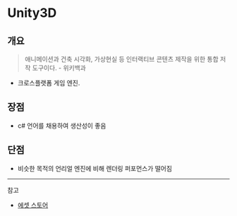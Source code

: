 # Unity3D

## 개요

> 애니메이션과 건축 시각화, 가상현실 등 인터랙티브 콘텐츠 제작을 위한 통합 저작 도구이다. - 위키백과

- 크로스플랫폼 게임 엔진.

## 장점

- c# 언어를 채용하여 생산성이 좋음

## 단점

- 비슷한 목적의 언리얼 엔진에 비해 렌더링 퍼포먼스가 떨어짐

---

참고

- [에셋 스토어](https://assetstore.unity.com/)
